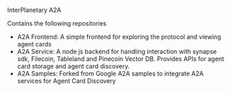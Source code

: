 InterPlanetary A2A

Contains the following repositories
* A2A Frontend: A simple frontend for exploring the protocol and viewing agent cards
* A2A Service: A node js backend for handling interaction with synapse sdk, Filecoin, Tableland and Pinecoin Vector DB. Provides APIs for agent card storage and agent card discovery.
* A2A Samples: Forked from Google A2A samples to integrate A2A services for Agent Card Discovery
